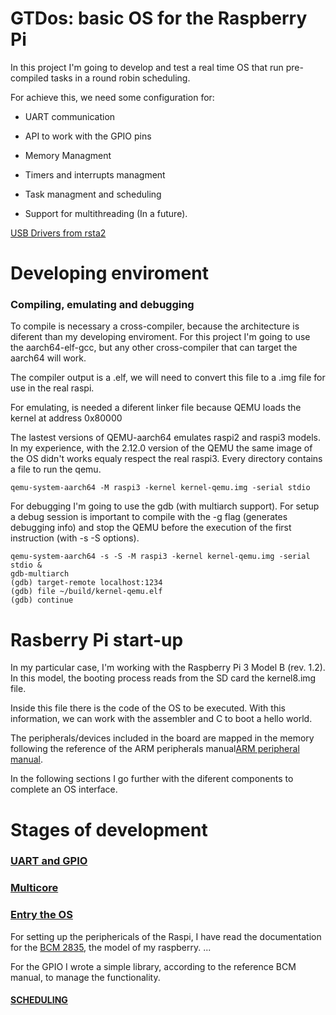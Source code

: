 # GTDos: basic OS for the Raspberry Pi 

In this project I'm going to develop and test a real time OS that run pre-compiled tasks in a round robin scheduling. 

For achieve this, we need some configuration for:

* UART communication 

* API to work with the GPIO pins
* Memory Managment

* Timers and interrupts managment

* Task managment and scheduling

* Support for multithreading (In a future).

[USB Drivers from rsta2](https://github.com/rsta2/uspi)

# Developing enviroment

### Compiling, emulating and debugging
To compile is necessary a cross-compiler, because the architecture is diferent than my developing enviroment. For this project I'm going to use the aarch64-elf-gcc, but any other cross-compiler that can target the aarch64 will work.

The compiler output is a .elf, we will need to convert this file to a .img file for use in the real raspi.

For emulating, is needed a diferent linker file because QEMU loads the kernel at address 0x80000

The lastest versions of QEMU-aarch64 emulates raspi2 and raspi3 models. In my experience, with the 2.12.0 version of the QEMU the same image of the OS didn't works equaly respect the real raspi3.
Every directory contains a file to run the qemu.
````
qemu-system-aarch64 -M raspi3 -kernel kernel-qemu.img -serial stdio
````
For debugging I'm going to use the gdb (with multiarch support). For setup a debug session is important to compile with the -g flag (generates debugging info) and stop the QEMU before the execution of the first instruction (with -s -S options).
````
qemu-system-aarch64 -s -S -M raspi3 -kernel kernel-qemu.img -serial stdio &
gdb-multiarch
(gdb) target-remote localhost:1234
(gdb) file ~/build/kernel-qemu.elf
(gdb) continue
````

# Rasberry Pi start-up
In my particular case, I'm working with the Raspberry Pi 3 Model B (rev. 1.2). In this model, the booting process reads from the SD card the kernel8.img file. 

Inside this file there is the code of the OS to be executed. With this information, we can work with the assembler and C to boot a hello world. 

The peripherals/devices included in the board are mapped in the memory following the reference of the ARM peripherals manual[ARM peripheral manual](documentation/BCM2835-ARM-Peripherals.pdf).

In the following sections I go further with the diferent components to complete an OS interface.

# Stages of development

### [UART and GPIO](/01_UART/uart.md)

### [Multicore](/02_MULTICORE/multicore.md)

### [Entry the OS](/03_ENTRY/entry.md)

For setting up the periphericals of the Raspi, I have read the documentation for the [BCM 2835](/documentation/BCM2835-ARM-Peripherals.pdf), the model of my raspberry.
...

For the GPIO I wrote a simple library, according to the reference BCM manual, to manage the functionality.
#### [SCHEDULING](/04_SCHED/sched.md)
